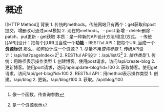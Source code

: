 # 概述
[[HTTP Method]] 
背景
	1. 传统的methods。传统网站只有两个：get获取和post提交，增删改可通过post模拟
	2. 现在的methods。
		- post 新增
		- delete删除
		- patch、put更新
		- get获取
本质：是一种新的API设计方法/理念/方式。
	- 传统[[API]]设计：把每个[[URL]]当成一个**功能** 
	- RESTful API：把每个URL当成一个**资源标识** 
那么，如何设计成一个资源？
	1. 尽量不用*查询参数* 
		1. 传统API设计：/api/list?pageIndex=2[^1] 
		2. RESTful API设计：/api/list/2[^2] 
	2. *操作类型* 
		1. 传统：用路径表示操作类型
			1. 创建博客。使用post请求，访问/api/create-blog
			2. 更新博客。使用post请求，访问/api/update-blog?id=100
			3. 获取博客。使用get请求，访问/api/get-blog?id=100
		2. RESTful API：用method表示操作类型
			1. 创建。/api/blog
			2. 更新。/api/blog/100
			3. 获取。/api/blog/100

[^1]: 像一个函数，传查询参数
[^2]: 是一个资源表示